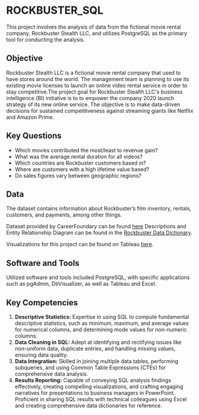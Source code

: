 # ROCKBUSTER_SQL
This project involves the analysis of data from the fictional movie rental company, Rockbuster Stealth LLC, and utilizes PostgreSQL as the primary tool for conducting the analysis.
## Objective
Rockbuster Stealth LLC is a fictional movie rental company that used to have stores around the world. The management team is planning to 
use its existing movie licenses to launch an online video rental service in order to stay competitive.The project goal for Rockbuster
Stealth LLC's business intelligence (BI) initiative is to to empower the company 2020 launch strategy of its new online service. The objective is to make data-driven 
decisions for sustained competitiveness against streaming giants like Netflix and Amazon Prime.
## Key Questions
* Which movies contributed the most/least to revenue gain?
* What was the average rental duration for all videos?
* Which countries are Rockbuster customers based in?
* Where are customers with a high lifetime value based?
* Do sales figures vary between geographic regions?
## Data
The dataset contains information about Rockbuster’s film inventory, rentals, customers, and payments, among other things.

Dataset provided by CareerFoundary can be found [here](http://www.postgresqltutorial.com/wp-content/uploads/2019/05/dvdrental.zip)
Descriptions and Entity Relationship Diagram can be found in the [Rockbuster Data Dictionary](https://github.com/SanjaIlinSpirovska/ROCKBUSTER_SQL/blob/main/Sent%20to%20client/03%20Data%20Dictionary.pdf). 

Visualizations for this project can be found on Tableau [here](https://public.tableau.com/app/profile/sanja.ilin/viz/shared/GN2FP4ZMF).  
## Software and Tools
Utilized software and tools included PostgreSQL, with specific applications such as pgAdmin, DbVisualizer, as well as Tableau and Excel.
## Key Competencies
1. **Descriptive Statistics:** Expertise in using SQL to compute fundamental descriptive statistics, such as minimum, maximum, and average values for numerical columns, and determining mode values for non-numeric columns.
1. **Data Cleaning in SQL:** Adept at identifying and rectifying issues like non-uniform data, duplicate entries, and handling missing values, ensuring data quality.
1. **Data Integration:** Skilled in joining multiple data tables, performing subqueries, and using Common Table Expressions (CTEs) for comprehensive data analysis.
1. **Results Reporting:** Capable of conveying SQL analysis findings effectively, creating compelling visualizations, and crafting engaging narratives for presentations to business managers in PowerPoint. Proficient in sharing SQL results with technical colleagues using Excel and creating comprehensive data dictionaries for reference.
